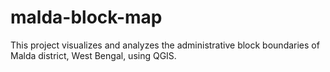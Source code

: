 # malda-block-map
This  project visualizes and analyzes the administrative block boundaries of Malda district, West Bengal, using QGIS.
